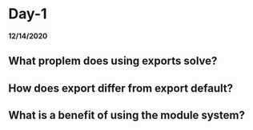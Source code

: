 # Day-1
__12/14/2020__

## What proplem does using exports solve?



## How does export differ from export default?



## What is a benefit of using the module system?